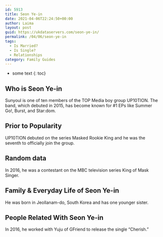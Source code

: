 ```yaml
---
id: 5913
title: Seon Ye-in
date: 2021-04-06T22:24:50+00:00
author: Laima
layout: post
guid: https://ukdataservers.com/seon-ye-in/
permalink: /04/06/seon-ye-in
tags:
  - Is Married?
  - Is Single?
  - Relationships
category: Family Guides
---
```


* some text
{: toc}


## Who is Seon Ye-in
                  
                  
                  
Sunyoul is one of ten members of the TOP Media boy group UP10TION. The band, which debuted in 2015, has become known for #1 EPs like Summer Go!, Burst, and Star:dom. 
                  
              
            
              
            
                
                
                
## Prior to Popularity
                  
                  
                  
UP10TION debuted on the series Masked Rookie King and he was the seventh to officially join the group. 
                  
              
            
              
            
                
                
                
## Random data
                  
                  
                  
In 2016, he was a contestant on the MBC television series King of Mask Singer. 
                  
              
            
              
            
                
                
                
## Family & Everyday Life of Seon Ye-in
                  
                  
                  
He was born in Jeollanam-do, South Korea and has one younger sister. 
                  
              
            
              
            
                
                
                
## People Related With Seon Ye-in
                  
                  
                  
In 2016, he worked with Yuju of GFriend to release the single &#8220;Cherish.&#8221; 
                  
              
            
              
            
                
              
            
              
              
            
            
              
            
          
          
          